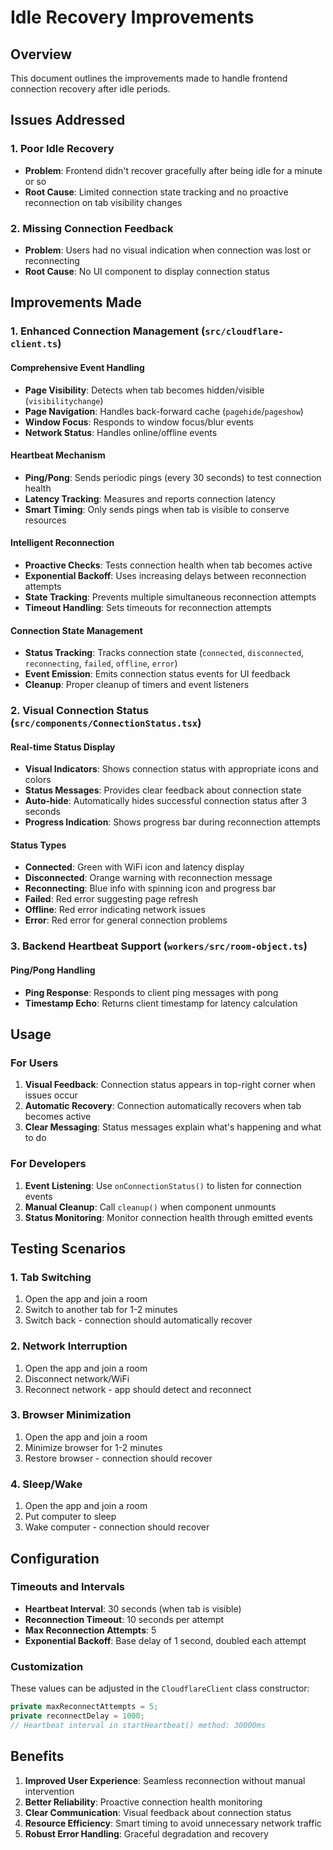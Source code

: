 # Idle Recovery Improvements

## Overview

This document outlines the improvements made to handle frontend connection recovery after idle periods.

## Issues Addressed

### 1. Poor Idle Recovery

- **Problem**: Frontend didn't recover gracefully after being idle for a minute or so
- **Root Cause**: Limited connection state tracking and no proactive reconnection on tab visibility changes

### 2. Missing Connection Feedback

- **Problem**: Users had no visual indication when connection was lost or reconnecting
- **Root Cause**: No UI component to display connection status

## Improvements Made

### 1. Enhanced Connection Management (`src/cloudflare-client.ts`)

#### Comprehensive Event Handling

- **Page Visibility**: Detects when tab becomes hidden/visible (`visibilitychange`)
- **Page Navigation**: Handles back-forward cache (`pagehide`/`pageshow`)
- **Window Focus**: Responds to window focus/blur events
- **Network Status**: Handles online/offline events

#### Heartbeat Mechanism

- **Ping/Pong**: Sends periodic pings (every 30 seconds) to test connection health
- **Latency Tracking**: Measures and reports connection latency
- **Smart Timing**: Only sends pings when tab is visible to conserve resources

#### Intelligent Reconnection

- **Proactive Checks**: Tests connection health when tab becomes active
- **Exponential Backoff**: Uses increasing delays between reconnection attempts
- **State Tracking**: Prevents multiple simultaneous reconnection attempts
- **Timeout Handling**: Sets timeouts for reconnection attempts

#### Connection State Management

- **Status Tracking**: Tracks connection state (`connected`, `disconnected`, `reconnecting`, `failed`, `offline`, `error`)
- **Event Emission**: Emits connection status events for UI feedback
- **Cleanup**: Proper cleanup of timers and event listeners

### 2. Visual Connection Status (`src/components/ConnectionStatus.tsx`)

#### Real-time Status Display

- **Visual Indicators**: Shows connection status with appropriate icons and colors
- **Status Messages**: Provides clear feedback about connection state
- **Auto-hide**: Automatically hides successful connection status after 3 seconds
- **Progress Indication**: Shows progress bar during reconnection attempts

#### Status Types

- **Connected**: Green with WiFi icon and latency display
- **Disconnected**: Orange warning with reconnection message
- **Reconnecting**: Blue info with spinning icon and progress bar
- **Failed**: Red error suggesting page refresh
- **Offline**: Red error indicating network issues
- **Error**: Red error for general connection problems

### 3. Backend Heartbeat Support (`workers/src/room-object.ts`)

#### Ping/Pong Handling

- **Ping Response**: Responds to client ping messages with pong
- **Timestamp Echo**: Returns client timestamp for latency calculation

## Usage

### For Users

1. **Visual Feedback**: Connection status appears in top-right corner when issues occur
2. **Automatic Recovery**: Connection automatically recovers when tab becomes active
3. **Clear Messaging**: Status messages explain what's happening and what to do

### For Developers

1. **Event Listening**: Use `onConnectionStatus()` to listen for connection events
2. **Manual Cleanup**: Call `cleanup()` when component unmounts
3. **Status Monitoring**: Monitor connection health through emitted events

## Testing Scenarios

### 1. Tab Switching

1. Open the app and join a room
2. Switch to another tab for 1-2 minutes
3. Switch back - connection should automatically recover

### 2. Network Interruption

1. Open the app and join a room
2. Disconnect network/WiFi
3. Reconnect network - app should detect and reconnect

### 3. Browser Minimization

1. Open the app and join a room
2. Minimize browser for 1-2 minutes
3. Restore browser - connection should recover

### 4. Sleep/Wake

1. Open the app and join a room
2. Put computer to sleep
3. Wake computer - connection should recover

## Configuration

### Timeouts and Intervals

- **Heartbeat Interval**: 30 seconds (when tab is visible)
- **Reconnection Timeout**: 10 seconds per attempt
- **Max Reconnection Attempts**: 5
- **Exponential Backoff**: Base delay of 1 second, doubled each attempt

### Customization

These values can be adjusted in the `CloudflareClient` class constructor:

```typescript
private maxReconnectAttempts = 5;
private reconnectDelay = 1000;
// Heartbeat interval in startHeartbeat() method: 30000ms
```

## Benefits

1. **Improved User Experience**: Seamless reconnection without manual intervention
2. **Better Reliability**: Proactive connection health monitoring
3. **Clear Communication**: Visual feedback about connection status
4. **Resource Efficiency**: Smart timing to avoid unnecessary network traffic
5. **Robust Error Handling**: Graceful degradation and recovery
